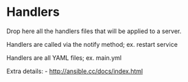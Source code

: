 # Handlers
Drop here all the handlers files that will be applied to a server.

Handlers are called via the notify method; ex. restart service

Handlers are all YAML files; ex. main.yml

Extra details:
    - http://ansible.cc/docs/index.html